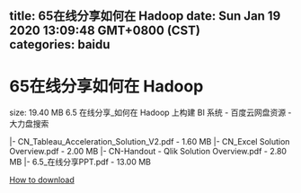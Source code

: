 
title: 65在线分享如何在 Hadoop
date: Sun Jan 19 2020 13:09:48 GMT+0800 (CST)    
categories: baidu
---

# 65在线分享如何在 Hadoop
size: 19.40 MB
 6.5 在线分享_如何在 Hadoop 上构建 BI 系统 - 百度云网盘资源 - 大力盘搜索
 
|- CN_Tableau_Acceleration_Solution_V2.pdf - 1.60 MB
|- CN_Excel Solution Overview.pdf - 2.00 MB
|- CN-Handout - Qlik Solution Overview.pdf - 2.80 MB
|- 6.5_在线分享PPT.pdf - 13.00 MB

[How to download](https://bpcam.bemobtrk.com/go/2ceec3aa-1ca2-46d6-b9ff-aaa5c184517c?jno=486)